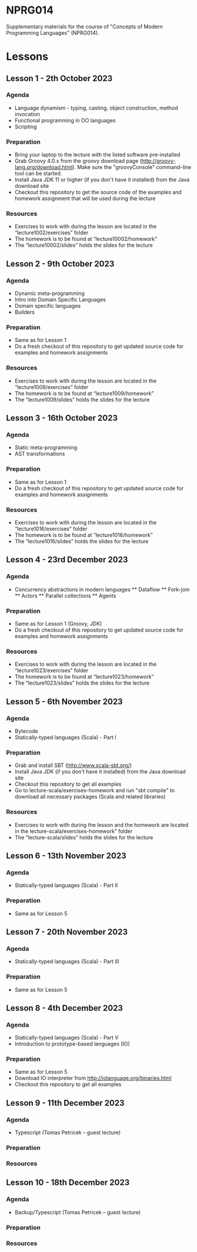 # NPRG014
Supplementary materials for the course of "Concepts of Modern Programming Languages" (NPRG014).

# Lessons

## Lesson 1 - 2th October 2023
### Agenda
* Language dynamism - typing, casting, object construction, method invocation
* Functional programming in OO languages
* Scripting

### Preparation
* Bring your laptop to the lecture with the listed software pre-installed
* Grab Groovy 4.0.x from the groovy download page (http://groovy-lang.org/download.html). Make sure the "groovyConsole" command-line tool can be started.
* Install Java JDK 11 or higher (if you don't have it installed) from the Java download site
* Checkout this repository to get the source code of the examples and homework assignment that will be used during the lecture

### Resources
* Exercises to work with during the lesson are located in the “lecture1002/exercises” folder
* The homework is to be found at “lecture10002/homework”
* The “lecture10002/slides” holds the slides for the lecture

## Lesson 2 - 9th October 2023
### Agenda

* Dynamic meta-programming
* Intro into Domain Specific Languages
* Domain specific languages
* Builders

### Preparation
* Same as for Lesson 1
* Do a fresh checkout of this repository to get updated source code for examples and homework assignments

### Resources
* Exercises to work with during the lesson are located in the “lecture1009/exercises” folder
* The homework is to be found at “lecture1009/homework”
* The “lecture1009/slides” holds the slides for the lecture

## Lesson 3 - 16th October 2023
### Agenda

* Static meta-programming
* AST transformations

### Preparation
* Same as for Lesson 1
* Do a fresh checkout of this repository to get updated source code for examples and homework assignments

### Resources
* Exercises to work with during the lesson are located in the “lecture1016/exercises” folder
* The homework is to be found at “lecture1016/homework”
* The “lecture1016/slides” holds the slides for the lecture


## Lesson 4 - 23rd December 2023
### Agenda

* Concurrency abstractions in modern languages
** Dataflow
** Fork-join
** Actors
** Parallel collections
** Agents

### Preparation
* Same as for Lesson 1 (Groovy, JDK)
* Do a fresh checkout of this repository to get updated source code for examples and homework assignments

### Resources
* Exercises to work with during the lesson are located in the “lecture1023/exercises” folder
* The homework is to be found at “lecture1023/homework”
* The “lecture1023/slides” holds the slides for the lecture


## Lesson 5 - 6th November 2023
### Agenda
* Bytecode
* Statically-typed languages (Scala) - Part I

### Preparation
* Grab and install SBT (http://www.scala-sbt.org/)
* Install Java JDK (if you don't have it installed) from the Java download site
* Checkout this repository to get all examples
* Go to lecture-scala/exercises-homework and run "sbt compile" to download all necessary packages (Scala and related libraries)

### Resources
* Exercises to work with during the lesson and the homework are located in the lecture-scala/exercises-homework” folder
* The “lecture-scala/slides” holds the slides for the lecture


## Lesson 6 - 13th November 2023
### Agenda
* Statically-typed languages (Scala) - Part II

### Preparation
* Same as for Lesson 5


## Lesson 7 - 20th November 2023
### Agenda
* Statically-typed languages (Scala) - Part III

### Preparation
* Same as for Lesson 5


## Lesson 8 - 4th December 2023
### Agenda
* Statically-typed languages (Scala) - Part V
* Introduction to prototype-based languages (IO)

### Preparation
* Same as for Lesson 5
* Download IO interpreter from http://iolanguage.org/binaries.html
* Checkout this repository to get all examples


## Lesson 9 - 11th December 2023
### Agenda
* Typescript (Tomas Petricek – guest lecture)

### Preparation

### Resources


## Lesson 10 - 18th December 2023
### Agenda
* Backup/Typescript (Tomas Petricek – guest lecture)

### Preparation

### Resources





